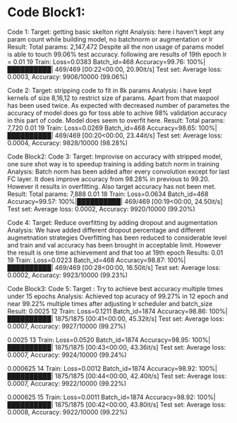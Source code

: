 # Code Block1:
Code 1:
Target: getting basic skelton right
Analysis: here i haven't kept any param count while building model, no batchnorm or augmentation or lr
Result:
Total params: 2,147,472
Despite all the non usage of params model is able to touch 99.06% test accuracy. following are results of 19th epoch
lr = 0.01 19
Train: Loss=0.0383 Batch_id=468 Accuracy=99.76: 100%|██████████| 469/469 [00:22<00:00, 20.90it/s]
Test set: Average loss: 0.0003, Accuracy: 9906/10000 (99.06%)

Code 2:
Target: stripping code to fit in 8k params
Analysis: i have kept kernels of size 8,16,12 to restrict size of params. Apart from that maxpool has been used twice.
As expected with decreased number of parametes the accuracy of model does go for toss able to achive 98% validation accuracy in this part of code.
Model does seem to overfit here.
Result:
Total params: 7,720
0.01 19
Train: Loss=0.0269 Batch_id=468 Accuracy=98.65: 100%|██████████| 469/469 [00:20<00:00, 23.44it/s]
Test set: Average loss: 0.0004, Accuracy: 9828/10000 (98.28%)


Code Block2:
Code 3:
Target: Improvise on accuracy with stripped model, one sure shot way is to speedup training is adding batch norm in training
Analysis: Batch norm has been added after every convolution except for last FC layer.
It does improve accuracy from 98.28% in previous to 99.20. However it results in overfitting. Also target accuracy has not been met.
Result:
Total params: 7,888
0.01 18
Train: Loss=0.0634 Batch_id=468 Accuracy=99.57: 100%|██████████| 469/469 [00:19<00:00, 24.50it/s]
Test set: Average loss: 0.0002, Accuracy: 9920/10000 (99.20%)

Code 4:
Target: Reduce overfitting by adding dropout and augmentation
Analysis: We have added different dropout percentage and different augmetnation strategies
Overfitting has been reduced to considerable level and train and val accuracy has been brought in acceptable limit.
However the result is one time achievement and that too at 19th epoch
Results:
0.01 19
Train: Loss=0.0223 Batch_id=468 Accuracy=98.87: 100%|██████████| 469/469 [00:28<00:00, 16.50it/s]
Test set: Average loss: 0.0002, Accuracy: 9923/10000 (99.23%)

Code Block3:
Code 5:
Target : Try to achieve best accuracy multiple times under 15 epochs
Analysis:
Achieved top acuracy of 99.27% in 12 epoch and near 99.22% multiple times after adjusting lr scheduler and batch_size
Result:
0.0025 12
Train: Loss=0.1211 Batch_id=1874 Accuracy=98.86: 100%|██████████| 1875/1875 [00:41<00:00, 45.32it/s]
Test set: Average loss: 0.0007, Accuracy: 9927/10000 (99.27%)

0.0025 13
Train: Loss=0.0520 Batch_id=1874 Accuracy=98.95: 100%|██████████| 1875/1875 [00:43<00:00, 43.36it/s]
Test set: Average loss: 0.0007, Accuracy: 9924/10000 (99.24%)

0.000625 14
Train: Loss=0.0012 Batch_id=1874 Accuracy=98.92: 100%|██████████| 1875/1875 [00:44<00:00, 42.40it/s]
Test set: Average loss: 0.0007, Accuracy: 9922/10000 (99.22%)

0.000625 15
Train: Loss=0.0011 Batch_id=1874 Accuracy=98.92: 100%|██████████| 1875/1875 [00:42<00:00, 43.80it/s]
Test set: Average loss: 0.0008, Accuracy: 9922/10000 (99.22%)
